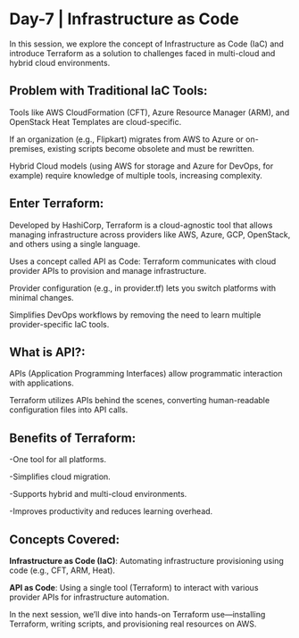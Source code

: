 # Day-7 | Infrastructure as Code 

In this session, we explore the concept of Infrastructure as Code (IaC) and introduce Terraform as a solution to challenges faced in multi-cloud and hybrid cloud environments.

## Problem with Traditional IaC Tools:

Tools like AWS CloudFormation (CFT), Azure Resource Manager (ARM), and OpenStack Heat Templates are cloud-specific.

If an organization (e.g., Flipkart) migrates from AWS to Azure or on-premises, existing scripts become obsolete and must be rewritten.

Hybrid Cloud models (using AWS for storage and Azure for DevOps, for example) require knowledge of multiple tools, increasing complexity.

## Enter Terraform:

Developed by HashiCorp, Terraform is a cloud-agnostic tool that allows managing infrastructure across providers like AWS, Azure, GCP, OpenStack, and others using a single language.

Uses a concept called API as Code: Terraform communicates with cloud provider APIs to provision and manage infrastructure.

Provider configuration (e.g., in provider.tf) lets you switch platforms with minimal changes.

Simplifies DevOps workflows by removing the need to learn multiple provider-specific IaC tools.

## What is API?:

APIs (Application Programming Interfaces) allow programmatic interaction with applications.

Terraform utilizes APIs behind the scenes, converting human-readable configuration files into API calls.

## Benefits of Terraform:

-One tool for all platforms.

-Simplifies cloud migration.

-Supports hybrid and multi-cloud environments.

-Improves productivity and reduces learning overhead.

## Concepts Covered:

**Infrastructure as Code (IaC)**: Automating infrastructure provisioning using code (e.g., CFT, ARM, Heat).

**API as Code**: Using a single tool (Terraform) to interact with various provider APIs for infrastructure automation.

In the next session, we’ll dive into hands-on Terraform use—installing Terraform, writing scripts, and provisioning real resources on AWS.
